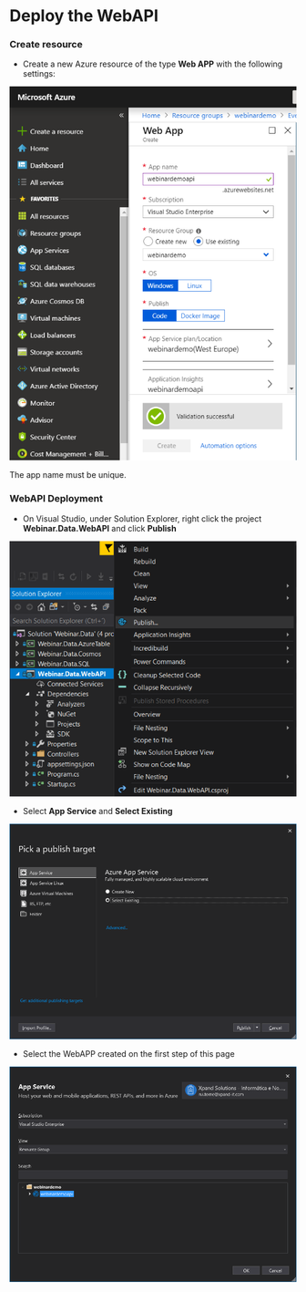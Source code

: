 # Deploy the WebAPI

### Create resource

- Create a new Azure resource of the type **Web APP** with the following settings:

![Resource settings](1.PNG)

The app name must be unique.

### WebAPI Deployment

- On Visual Studio, under Solution Explorer, right click the project **Webinar.Data.WebAPI** and click **Publish**

![Connection string](2.png)

- Select **App Service** and **Select Existing**

![Connection string](3.png)

- Select the WebAPP created on the first step of this page

![Connection string](4.png)
